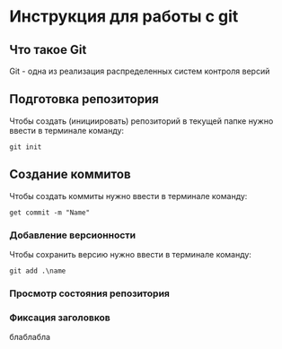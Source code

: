 # **Инструкция для работы с git**


## Что такое Git

Git - одна из реализация распределенных систем контроля версий

## Подготовка репозитория

Чтобы создать (инициировать) репозиторий в текущей папке нужно ввести в терминале команду:

    git init


## Создание коммитов

Чтобы создать коммиты нужно ввести в терминале команду:

    get commit -m "Name"

### Добавление версионности

Чтобы сохранить версию нужно ввести в терминале команду:

    git add .\name
    
### Просмотр состояния репозитория

### Фиксация заголовков
блаблабла